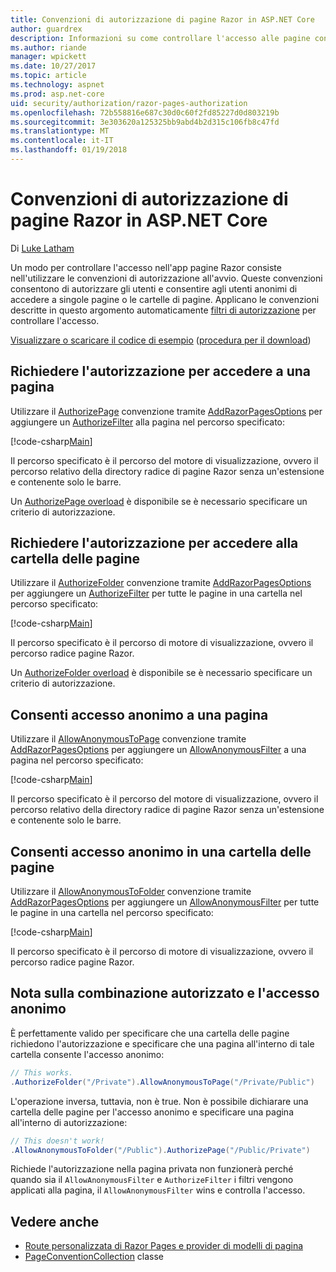 ```yaml
---
title: Convenzioni di autorizzazione di pagine Razor in ASP.NET Core
author: guardrex
description: Informazioni su come controllare l'accesso alle pagine con le convenzioni all'avvio di autorizzano gli utenti e consentono agli utenti anonimi di accedere a singole pagine o le cartelle di pagine.
ms.author: riande
manager: wpickett
ms.date: 10/27/2017
ms.topic: article
ms.technology: aspnet
ms.prod: asp.net-core
uid: security/authorization/razor-pages-authorization
ms.openlocfilehash: 72b558816e687c30d0c60f2fd85227d0d803219b
ms.sourcegitcommit: 3e303620a125325bb9abd4b2d315c106fb8c47fd
ms.translationtype: MT
ms.contentlocale: it-IT
ms.lasthandoff: 01/19/2018
---
```

# <a name="razor-pages-authorization-conventions-in-aspnet-core"></a>Convenzioni di autorizzazione di pagine Razor in ASP.NET Core

Di [Luke Latham](https://github.com/guardrex)

Un modo per controllare l'accesso nell'app pagine Razor consiste nell'utilizzare le convenzioni di autorizzazione all'avvio. Queste convenzioni consentono di autorizzare gli utenti e consentire agli utenti anonimi di accedere a singole pagine o le cartelle di pagine. Applicano le convenzioni descritte in questo argomento automaticamente [filtri di autorizzazione](xref:mvc/controllers/filters#authorization-filters) per controllare l'accesso.

[Visualizzare o scaricare il codice di esempio](https://github.com/aspnet/Docs/tree/master/aspnetcore/security/authorization/razor-pages-authorization/sample) ([procedura per il download](xref:tutorials/index#how-to-download-a-sample))

## <a name="require-authorization-to-access-a-page"></a>Richiedere l'autorizzazione per accedere a una pagina

Utilizzare il [AuthorizePage](/dotnet/api/microsoft.extensions.dependencyinjection.pageconventioncollectionextensions.authorizepage) convenzione tramite [AddRazorPagesOptions](/dotnet/api/microsoft.extensions.dependencyinjection.mvcrazorpagesmvcbuilderextensions.addrazorpagesoptions) per aggiungere un [AuthorizeFilter](/dotnet/api/microsoft.aspnetcore.mvc.authorization.authorizefilter) alla pagina nel percorso specificato:

[!code-csharp[Main](razor-pages-authorization/sample/Startup.cs?name=snippet1&highlight=2,4)]

Il percorso specificato è il percorso del motore di visualizzazione, ovvero il percorso relativo della directory radice di pagine Razor senza un'estensione e contenente solo le barre.

Un [AuthorizePage overload](/dotnet/api/microsoft.extensions.dependencyinjection.pageconventioncollectionextensions.authorizepage#Microsoft_Extensions_DependencyInjection_PageConventionCollectionExtensions_AuthorizePage_Microsoft_AspNetCore_Mvc_ApplicationModels_PageConventionCollection_System_String_System_String_) è disponibile se è necessario specificare un criterio di autorizzazione.

## <a name="require-authorization-to-access-a-folder-of-pages"></a>Richiedere l'autorizzazione per accedere alla cartella delle pagine

Utilizzare il [AuthorizeFolder](/dotnet/api/microsoft.extensions.dependencyinjection.pageconventioncollectionextensions.authorizefolder) convenzione tramite [AddRazorPagesOptions](/dotnet/api/microsoft.extensions.dependencyinjection.mvcrazorpagesmvcbuilderextensions.addrazorpagesoptions) per aggiungere un [AuthorizeFilter](/dotnet/api/microsoft.aspnetcore.mvc.authorization.authorizefilter) per tutte le pagine in una cartella nel percorso specificato:

[!code-csharp[Main](razor-pages-authorization/sample/Startup.cs?name=snippet1&highlight=2,5)]

Il percorso specificato è il percorso di motore di visualizzazione, ovvero il percorso radice pagine Razor.

Un [AuthorizeFolder overload](/dotnet/api/microsoft.extensions.dependencyinjection.pageconventioncollectionextensions.authorizefolder#Microsoft_Extensions_DependencyInjection_PageConventionCollectionExtensions_AuthorizeFolder_Microsoft_AspNetCore_Mvc_ApplicationModels_PageConventionCollection_System_String_System_String_) è disponibile se è necessario specificare un criterio di autorizzazione.

## <a name="allow-anonymous-access-to-a-page"></a>Consenti accesso anonimo a una pagina

Utilizzare il [AllowAnonymousToPage](/dotnet/api/microsoft.extensions.dependencyinjection.pageconventioncollectionextensions.allowanonymoustopage) convenzione tramite [AddRazorPagesOptions](/dotnet/api/microsoft.extensions.dependencyinjection.mvcrazorpagesmvcbuilderextensions.addrazorpagesoptions) per aggiungere un [AllowAnonymousFilter](/dotnet/api/microsoft.aspnetcore.mvc.authorization.allowanonymousfilter) a una pagina nel percorso specificato:

[!code-csharp[Main](razor-pages-authorization/sample/Startup.cs?name=snippet1&highlight=2,6)]

Il percorso specificato è il percorso del motore di visualizzazione, ovvero il percorso relativo della directory radice di pagine Razor senza un'estensione e contenente solo le barre.

## <a name="allow-anonymous-access-to-a-folder-of-pages"></a>Consenti accesso anonimo in una cartella delle pagine

Utilizzare il [AllowAnonymousToFolder](/dotnet/api/microsoft.extensions.dependencyinjection.pageconventioncollectionextensions.allowanonymoustofolder) convenzione tramite [AddRazorPagesOptions](/dotnet/api/microsoft.extensions.dependencyinjection.mvcrazorpagesmvcbuilderextensions.addrazorpagesoptions) per aggiungere un [AllowAnonymousFilter](/dotnet/api/microsoft.aspnetcore.mvc.authorization.allowanonymousfilter) per tutte le pagine in una cartella nel percorso specificato:

[!code-csharp[Main](razor-pages-authorization/sample/Startup.cs?name=snippet1&highlight=2,7)]

Il percorso specificato è il percorso di motore di visualizzazione, ovvero il percorso radice pagine Razor.

## <a name="note-on-combining-authorized-and-anonymous-access"></a>Nota sulla combinazione autorizzato e l'accesso anonimo

È perfettamente valido per specificare che una cartella delle pagine richiedono l'autorizzazione e specificare che una pagina all'interno di tale cartella consente l'accesso anonimo:

```csharp
// This works.
.AuthorizeFolder("/Private").AllowAnonymousToPage("/Private/Public")
```

L'operazione inversa, tuttavia, non è true. Non è possibile dichiarare una cartella delle pagine per l'accesso anonimo e specificare una pagina all'interno di autorizzazione:

```csharp
// This doesn't work!
.AllowAnonymousToFolder("/Public").AuthorizePage("/Public/Private") 
```

Richiede l'autorizzazione nella pagina privata non funzionerà perché quando sia il `AllowAnonymousFilter` e `AuthorizeFilter` i filtri vengono applicati alla pagina, il `AllowAnonymousFilter` wins e controlla l'accesso.

## <a name="see-also"></a>Vedere anche

* [Route personalizzata di Razor Pages e provider di modelli di pagina](xref:mvc/razor-pages/razor-pages-convention-features)
* [PageConventionCollection](/dotnet/api/microsoft.aspnetcore.mvc.applicationmodels.pageconventioncollection) classe
